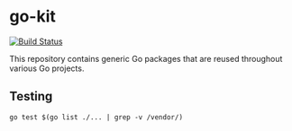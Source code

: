 # go-kit

[![Build Status](https://travis-ci.org/KyleBanks/go-kit.svg?branch=master)](https://travis-ci.org/KyleBanks/go-kit)

This repository contains generic Go packages that are reused throughout various Go projects.

## Testing

```
go test $(go list ./... | grep -v /vendor/)
```
